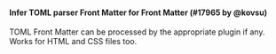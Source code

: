 #### Infer TOML parser Front Matter for Front Matter (#17965 by @kovsu)

TOML Front Matter can be processed by the appropriate plugin if any.
Works for HTML and CSS files too.

